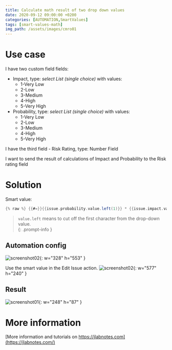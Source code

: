```yaml
---
title: Calculate math result of two drop down values
date: 2020-09-12 09:00:00 +0200
categories: [AUTOMATION,SmartValues]
tags: [smart-values-math]
img_path: /assets/images/cmro01
---
```


# Use case
I have two custom field fields:
- Impact, type: _select List (single choice)_ with values:
  - 1-Very Low
  - 2-Low
  - 3-Medium
  - 4-High
  - 5-Very High
- Probability, type: _select List (single choice)_ with values:
  - 1-Very Low
  - 2-Low
  - 3-Medium
  - 4-High
  - 5-Very High

I have the third field - Risk Rating, type: Number Field

I want to send the result of calculations of Impact and Probability to the Risk rating field

# Solution

Smart value:
```groovy
{% raw %} {{#=}}{{issue.probability.value.left(1)}} * {{issue.impact.value.left(1)}}{{/}} {% endraw %}
```
> `value.left` means to cut off the first character from the drop-down value.  
{: .prompt-info }

## Automation config
![screenshot02](cmro01.png){: w="328" h="553" }

Use the smart value in the Edit Issue action.
![screenshot02](cmro03.png){: w="577" h="240" }

## Result
![screenshot01](cmro02.png){: w="248" h="87" }

# More information

[More information and tutorials on https://jlabnotes.com](https://jlabnotes.com/)
